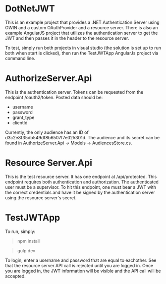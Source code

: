 # DotNetJWT
This is an example project that provides a .NET Authentication Server using OWIN and a custom OAuthProvider and a resource server.  There is also an example AngularJS project that utilizes the authentication server to get the JWT and then passes it in the header to the resource server.

To test, simply run both projects in visual studio (the solution is set up to run both when start is clicked), then run the TestJWTApp AngularJs project via command line.

# AuthorizeServer.Api
This is the authentication server.  Tokens can be requested from the endpoint /oauth2/token.  Posted data should be:

* username
* password
* grant_type
* clientId

Currently, the only audience has an ID of d3c2e8f35db549df8b6507f7e025301d.  The audience and its secret can be found in AuthorizeServer.Api -> Models -> AudiencesStore.cs.

# Resource Server.Api
This is the test resource server.  It has one endpoint at /api/protected.  This endpoint requires both authentication and authorization.  The authenticated user must be a supervisor.  To hit this endpoint, one must bear a JWT with the correct credentials and have it be signed by the authentication server using the resource server's secret.  

# TestJWTApp
To run, simply:
> npm install

> gulp dev

To login, enter a username and password that are equal to eachother.  See that the resource server API call is rejected until you are logged in.  Once you are logged in, the JWT information will be visible and the API call will be accepted. 



